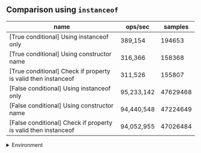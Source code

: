 ## Comparison using `instanceof`

|name|ops/sec|samples|
|-|-|-|
|[True conditional] Using instanceof only|389,154|194653|
|[True conditional] Using constructor name|316,366|158368|
|[True conditional] Check if property is valid then instanceof |311,526|155807|
|[False conditional] Using instanceof only|95,233,142|47629468|
|[False conditional] Using constructor name|94,440,548|47224649|
|[False conditional] Check if property is valid then instanceof |94,052,955|47026484|


<details>
<summary>Environment</summary>

* __Machine:__ linux x64 | 4 vCPUs | 7.6GB Mem
* __Run:__ Tue Oct 29 2024 17:09:21 GMT+0000 (Coordinated Universal Time)
* __Node:__ `v20.17.0`
</details>

<!--
{"environment":{"platform":"linux","arch":"x64","cpus":4,"totalMemory":7.597877502441406},"benchmarks":[{"name":"[True conditional] Using instanceof only","opsSec":389154.4897042145,"samples":194653},{"name":"[True conditional] Using constructor name","opsSec":316366.32468414126,"samples":158368},{"name":"[True conditional] Check if property is valid then instanceof ","opsSec":311526.831054349,"samples":155807},{"name":"[False conditional] Using instanceof only","opsSec":95233142.6747054,"samples":47629468},{"name":"[False conditional] Using constructor name","opsSec":94440548.0832201,"samples":47224649},{"name":"[False conditional] Check if property is valid then instanceof ","opsSec":94052955.39690398,"samples":47026484}]}-->
